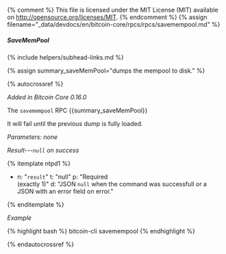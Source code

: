 {% comment %}
This file is licensed under the MIT License (MIT) available on
http://opensource.org/licenses/MIT.
{% endcomment %}
{% assign filename="_data/devdocs/en/bitcoin-core/rpcs/rpcs/savemempool.md" %}

##### SaveMemPool
{% include helpers/subhead-links.md %}

{% assign summary_saveMemPool="dumps the mempool to disk." %}

{% autocrossref %}

*Added in Bitcoin Core 0.16.0*

The `savemempool` RPC {{summary_saveMemPool}}

It will fail until the previous dump is fully loaded.

*Parameters: none*

*Result---`null` on success*

{% itemplate ntpd1 %}
- n: "`result`"
  t: "null"
  p: "Required<br>(exactly 1)"
  d: "JSON `null` when the command was successfull or a JSON with an error field on error."

{% enditemplate %}

*Example*

{% highlight bash %}
bitcoin-cli savemempool
{% endhighlight %}

{% endautocrossref %}
